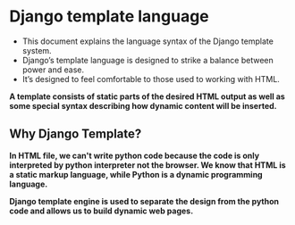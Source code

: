 # Django template language

* This document explains the language syntax of the Django template system.
* Django’s template language is designed to strike a balance between power and ease.
* It’s designed to feel comfortable to those used to working with HTML.


**A template consists of static parts of the desired HTML output as well as some special syntax describing how dynamic content will be inserted.**

## Why Django Template?

**In HTML file, we can't write python code because the code is only interpreted by python interpreter not the browser. We know that HTML is a static markup language, while Python is a dynamic programming language.**

**Django template engine is used to separate the design from the python code and allows us to build dynamic web pages.**









